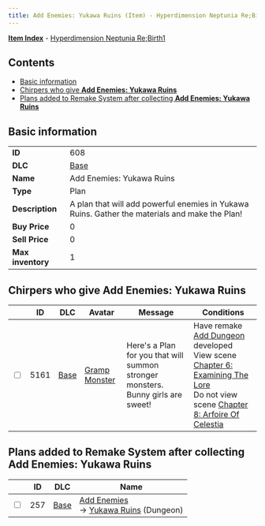 ```yaml
---
title: Add Enemies: Yukawa Ruins (Item) - Hyperdimension Neptunia Re;Birth1
---
```


[**Item Index**](/neptunia/rb1/item/index.html) - [Hyperdimension Neptunia Re;Birth1](/neptunia/rb1)

## Contents

- [Basic information](#basic-information)
- [Chirpers who give **Add Enemies: Yukawa Ruins**](#chirpers-who-give-add-enemies-yukawa-ruins)
- [Plans added to Remake System after collecting **Add Enemies: Yukawa Ruins**](#plans-added-to-remake-system-after-collecting-add-enemies-yukawa-ruins)

## Basic information

|   |   |
| -- | -- |
| **ID** | 608 |
| **DLC** | [Base](/neptunia/rb1/dlc/1-base.html) |
| **Name** | Add Enemies: Yukawa Ruins |
| **Type** | Plan |
| **Description** | A plan that will add powerful enemies in Yukawa Ruins. Gather the materials and make the Plan! |
| **Buy Price** | 0 |
| **Sell Price** | 0 |
| **Max inventory** | 1 |


## Chirpers who give **Add Enemies: Yukawa Ruins**

|    | ID | DLC | Avatar | Message | Conditions |
| -- | -- | --- | ------ | ------- | ---------- |
| <input type="checkbox" id="rb1-chirper-event-1-5161" class="trackbox" /> | 5161 | [Base](/neptunia/rb1/dlc/1-base.html) | [Gramp Monster](/neptunia/rb1/undefined/1-243-gramp-monster.html) | Here's a Plan for you that will summon stronger monsters.<br />Bunny girls are sweet! | Have remake [Add Dungeon](/neptunia/rb1/remake/1-220-add-dungeon.html) developed<br />View scene [Chapter 6: Examining The Lore](/neptunia/rb1/scene/1-603-chapter-6-examining-the-lore.html)<br />Do not view scene [Chapter 8: Arfoire Of Celestia](/neptunia/rb1/scene/1-801-chapter-8-arfoire-of-celestia.html) |


## Plans added to Remake System after collecting **Add Enemies: Yukawa Ruins**

|    | ID | DLC | Name |
| -- | -- | --- | ---- |
| <input type="checkbox" id="rb1-remake-1-257" class="trackbox" /> | 257 | [Base](/neptunia/rb1/dlc/1-base.html) | [Add Enemies](/neptunia/rb1/remake/1-257-add-enemies.html)<br /> → [Yukawa Ruins](/neptunia/rb1/dungeon/1-116-yukawa-ruins.html) (Dungeon) |
